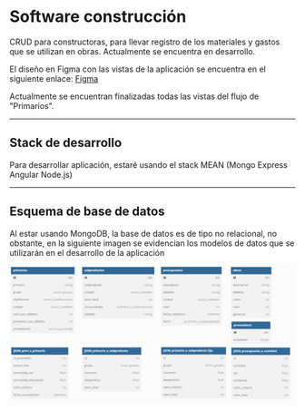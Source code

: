 # **Software construcción**

CRUD para constructoras, para llevar registro de los materiales y gastos que se utilizan en obras. Actualmente se encuentra en desarrollo.

El diseño en Figma con las vistas de la aplicación se encuentra en el siguiente enlace: [Figma](https://www.figma.com/file/YcHWRR9Zoxoxxyfg4brPlt/Dise%C3%B1o-app-construcci%C3%B3n?node-id=0%3A1&t=eHYX4BpW0ghK3as1-1)

Actualmente se encuentran finalizadas todas las vistas del flujo de "Primarios".

---

## **Stack de desarrollo**

Para desarrollar aplicación, estaré usando el stack MEAN (Mongo Express Angular Node.js)

---

## **Esquema de base de datos**

Al estar usando MongoDB, la base de datos es de tipo no relacional, no obstante, en la siguiente imagen se evidencian los modelos de datos que se utilizarán en el desarrollo de la aplicación 

![dbmodel](imgs/dbModel.png)

